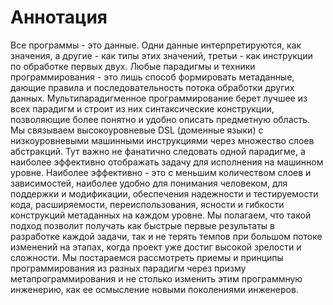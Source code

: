 # Аннотация

Все программы - это данные. Одни данные интерпретируются, как значения, а другие - как типы этих значений, третьи - как инструкции по обработке первых двух. Любые парадигмы и техники программирования - это лишь способ формировать метаданные, дающие правила и последовательность потока обработки других данных. Мультипарадигменное программирование берет лучшее из всех парадигм и строит из них синтаксические конструкции, позволяющие более понятно и удобно описать предметную область. Мы связываем высокоуровневые DSL (доменные языки) с низкоуровневыми машинными инструкциями через множество слоев абстракций. Тут важно не фанатично следовать одной парадигме, а наиболее эффективно отображать задачу для исполнения на машинном уровне. Наиболее эффективно - это с меньшим количеством слоев и зависимостей, наиболее удобно для понимания человеком, для поддержки и модификации, обеспечения надежности и тестируемости кода, расширяемости, переиспользования, ясности и гибкости конструкций метаданных на каждом уровне. Мы полагаем, что такой подход позволит получать как быстрые первые результаты в разработке каждой задачи, так и не терять темпов при большом потоке изменений на этапах, когда проект уже достиг высокой зрелости и сложности. Мы постараемся рассмотреть приемы и принципы программирования из разных парадигм через призму метапрограммирования и не столько изменить этим программную инженерию, как ее осмысление новыми поколениями инженеров.
